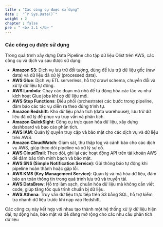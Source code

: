 ```yaml
---
title : "Các công cụ được sử dụng"
date :  "`r Sys.Date()`" 
weight : 2
chapter : false
pre : " <b> 2.1 </b> "
---
```

### Các công cụ được sử dụng

Trong quá trình xây dựng Data Pipeline cho tập dữ liệu Olist trên AWS, các công cụ và dịch vụ sau được sử dụng:

- **Amazon S3**: Dịch vụ lưu trữ đối tượng, dùng để lưu trữ dữ liệu gốc (raw data) và dữ liệu đã xử lý (processed data).
- **AWS Glue**: Dịch vụ ETL serverless, hỗ trợ crawl schema, chuyển đổi và xử lý dữ liệu tự động.
- **AWS Lambda**: Chạy các đoạn mã nhỏ để tự động hóa các tác vụ như kích hoạt Glue jobs khi có dữ liệu mới.
- **AWS Step Functions**: Điều phối (orchestrate) các bước trong pipeline, đảm bảo các tác vụ diễn ra theo đúng trình tự.
- **Amazon Redshift**: Kho dữ liệu phân tích (data warehouse), lưu trữ dữ liệu đã xử lý để phục vụ truy vấn và phân tích.
- **Amazon QuickSight**: Công cụ trực quan hóa dữ liệu, xây dựng dashboard và báo cáo phân tích.
- **AWS IAM**: Quản lý quyền truy cập và bảo mật cho các dịch vụ và dữ liệu trên AWS.
- **Amazon CloudWatch**: Giám sát, thu thập log và cảnh báo cho các dịch vụ AWS, giúp theo dõi pipeline và xử lý sự cố.
- **AWS CloudTrail**: Theo dõi, ghi lại các hoạt động API trên tài khoản AWS để đảm bảo tính minh bạch và bảo mật.
- **AWS SNS (Simple Notification Service)**: Gửi thông báo tự động khi pipeline hoàn thành hoặc gặp lỗi.
- **AWS KMS (Key Management Service)**: Quản lý và mã hóa dữ liệu, đảm bảo an toàn thông tin trong quá trình lưu trữ và truyền tải.
- **AWS DataBrew**: Hỗ trợ làm sạch, chuẩn hóa dữ liệu mà không cần viết code, giúp tăng tốc quá trình chuẩn bị dữ liệu.
- **AWS Athena**: Truy vấn dữ liệu trực tiếp trên S3 bằng SQL, hỗ trợ kiểm tra nhanh dữ liệu trước khi nạp vào Redshift.

Các công cụ này kết hợp với nhau tạo thành một hệ thống xử lý dữ liệu hiện đại, tự động hóa, bảo mật và dễ dàng mở rộng cho các nhu cầu phân tích dữ liệu

